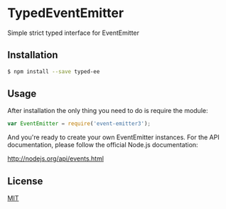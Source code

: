 # TypedEventEmitter

Simple strict typed interface for EventEmitter

## Installation

```bash
$ npm install --save typed-ee
```


## Usage

After installation the only thing you need to do is require the module:

```js
var EventEmitter = require('event-emitter3');
```

And you're ready to create your own EventEmitter instances. For the API
documentation, please follow the official Node.js documentation:

http://nodejs.org/api/events.html

## License

[MIT](LICENSE)
